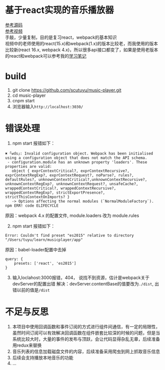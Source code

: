 基于react实现的音乐播放器
===

[参考源码](https://github.com/xiaolin3303/react-music-player)
<br/>
[参考视频](https://www.imooc.com/video/15480)
<br/>
手敲，少量复制，目的是复习react，webpack的基本知识
<br/>
视频中的老师使用的react(15.x)和webpack(1.x)的版本比较老，而我使用的版本比较新(react 16.x, webpack 4.x)，所以很多api接口都变了，如果是使用老版本的react和webpack可以参考我的[学习笔记](https://github.com/scutuyu/music-player/wiki/%E5%AD%A6%E4%B9%A0%E7%AC%94%E8%AE%B0)

# build
1. git clone https://github.com/scutuyu/music-player.git
2. cd music-player
3. cnpm start
4. 浏览器输入`http://localhost:3030/`

# 错误处理
1. npm start 报错如下：
```
✖ ｢wds｣: Invalid configuration object. Webpack has been initialised using a configuration object that does not match the API schema.
 - configuration.module has an unknown property 'loaders'. These properties are valid:
   object { exprContextCritical?, exprContextRecursive?, exprContextRegExp?, exprContextRequest?, noParse?, rules?, defaultRules?, unknownContextCritical?,unknownContextRecursive?, unknownContextRegExp?, unknownContextRequest?, unsafeCache?, wrappedContextCritical?, wrappedContextRecursive?, wrappedContextRegExp?, strictExportPresence?, strictThisContextOnImports? }
   -> Options affecting the normal modules (`NormalModuleFactory`).
npm ERR! code ELIFECYCLE
```
原因：webpack 4.x 的配置文件, module.loaders 改为 module.rules

2. npm start 报错如下：
```
Error: Couldn't find preset "es2015" relative to directory "/Users/tuyu/learn/musicplayer/app"
```
原因：babel-loader配置中去掉
```
query: {
    presets: ['react', 'es2015']
}
```
3. 输入loclahost:3000报错，404， 说找不到资源，估计是webpack关于devServer的配置出错
解决：devServer.contentBase的值要改为`./dist`, 出错以前的值是`/dist`

# 不足与反思
1. 本项目中使用回调函数和事件订阅的方式进行组件间通信，有一定的局限性，虽然时间订阅可以有效解决回调函数在组件嵌套比较深的时候的问题，但是当系统比较大时，大量的事件的发布与顶跃，会让代码显得杂乱无章，后续准备用redux来替换
2. 音乐列表的信息加载磁盘文件的内容，后续准备采用爬虫到网上抓取音乐信息
3. 后续会支持播放本地音乐的功能
4. ...